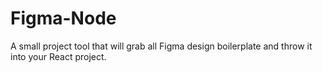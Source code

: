 # Figma-Node
A small project tool that will grab all Figma design boilerplate and throw it into your React project.

